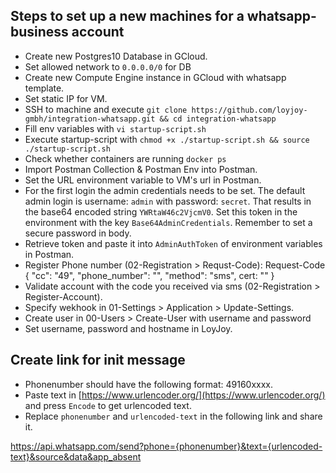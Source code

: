 Steps to set up a new machines for a whatsapp-business account
---------------------------------------------

- Create new Postgres10 Database in GCloud.
- Set allowed network to `0.0.0.0/0` for DB
- Create new Compute Engine instance in GCloud with whatsapp template.
- Set static IP for VM.
- SSH to machine and execute `git clone https://github.com/loyjoy-gmbh/integration-whatsapp.git && cd integration-whatsapp`
- Fill env variables with `vi startup-script.sh`
- Execute startup-script with `chmod +x ./startup-script.sh && source ./startup-script.sh`
- Check whether containers are running `docker ps`
- Import Postman Collection & Postman Env into Postman.
- Set the URL environment variable to VM's url in Postman.
- For the first login the admin credentials needs to be set. The default admin login is username: `admin` with password: `secret`. That results in the base64 encoded string `YWRtaW46c2VjcmV0`. Set this token in the environment with the key `Base64AdminCredentials`. Remember to set a secure password in body.
- Retrieve token and paste it into `AdminAuthToken` of environment variables in Postman.
- Register Phone number (02-Registration > Requst-Code):  Request-Code { "cc": "49", "phone_number": "<number>", "method": "sms", cert: "<cert>" }
- Validate account with the code you received via sms (02-Registration > Register-Account).
- Specify wekhook in 01-Settings > Application > Update-Settings.
- Create user in 00-Users > Create-User with username and password
- Set username, password and hostname in LoyJoy.


Create link for init message
----------------------------
- Phonenumber should have the following format: 49160xxxx.
- Paste text in [https://www.urlencoder.org/](https://www.urlencoder.org/) and press `Encode` to get urlencoded text.
- Replace `phonenumber` and `urlencoded-text` in the following link and share it.

https://api.whatsapp.com/send?phone={phonenumber}&text={urlencoded-text}&source&data&app_absent